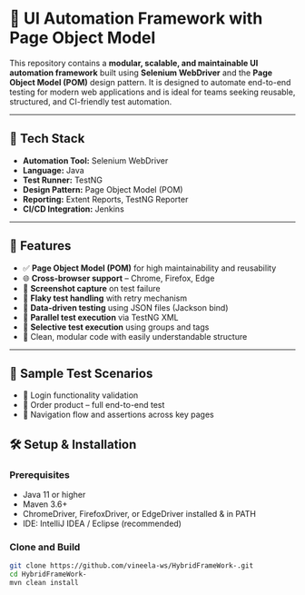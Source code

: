 # 🧪 UI Automation Framework with Page Object Model

This repository contains a **modular, scalable, and maintainable UI automation framework** built using **Selenium WebDriver** and the **Page Object Model (POM)** design pattern. It is designed to automate end-to-end testing for modern web applications and is ideal for teams seeking reusable, structured, and CI-friendly test automation.

---

## 🚀 Tech Stack

- **Automation Tool:** Selenium WebDriver  
- **Language:** Java  
- **Test Runner:** TestNG  
- **Design Pattern:** Page Object Model (POM)  
- **Reporting:** Extent Reports, TestNG Reporter  
- **CI/CD Integration:** Jenkins 

---

## 🎯 Features

- ✅ **Page Object Model (POM)** for high maintainability and reusability  
- 🌐 **Cross-browser support** – Chrome, Firefox, Edge  
- 📸 **Screenshot capture** on test failure  
- 🔁 **Flaky test handling** with retry mechanism  
- 📄 **Data-driven testing** using JSON files (Jackson bind)  
- 🧵 **Parallel test execution** via TestNG XML  
- 🧩 **Selective test execution** using groups and tags  
- 🧹 Clean, modular code with easily understandable structure  

---

## 🧪 Sample Test Scenarios

- 🔐 Login functionality validation  
- 🛒 Order product – full end-to-end test  
- 📄 Navigation flow and assertions across key pages  

## 🛠️ Setup & Installation

### Prerequisites
- Java 11 or higher  
- Maven 3.6+  
- ChromeDriver, FirefoxDriver, or EdgeDriver installed & in PATH  
- IDE: IntelliJ IDEA / Eclipse (recommended)

### Clone and Build
```bash
git clone https://github.com/vineela-ws/HybridFrameWork-.git
cd HybridFrameWork-
mvn clean install


